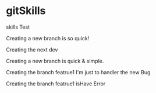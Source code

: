 # gitSkills
skills Test


Creating a new  branch is so quick!

Creating the next dev


Creating a new branch is quick & simple.

Creating the branch featrue1
I'm just  to handler the new Bug

Creating the branch featrue1 isHave Error



